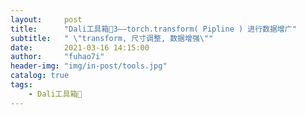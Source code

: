 ```yaml
---
layout:     post
title:      "Dali工具箱🔧3——torch.transform( Pipline ) 进行数据增广"
subtitle:   " \"transform, 尺寸调整, 数据增强\""
date:       2021-03-16 14:15:00
author:     "fuhao7i"
header-img: "img/in-post/tools.jpg"
catalog: true
tags:
    - Dali工具箱🔧
---
```


# 